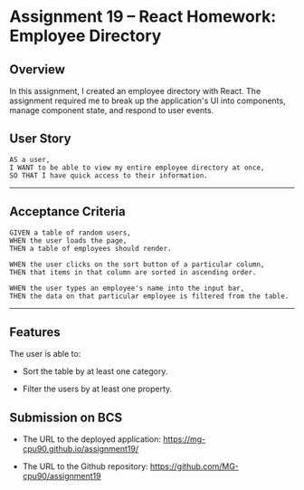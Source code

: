 # Assignment 19 – React Homework: Employee Directory

## Overview

In this assignment, I created an employee directory with React. The assignment required me to break up the application's UI into components, manage component state, and respond to user events.

## User Story

```
AS a user, 
I WANT to be able to view my entire employee directory at once, 
SO THAT I have quick access to their information.
```
- - -

## Acceptance Criteria

```
GIVEN a table of random users, 
WHEN the user loads the page, 
THEN a table of employees should render. 

WHEN the user clicks on the sort button of a particular column,
THEN that items in that column are sorted in ascending order.

WHEN the user types an employee's name into the input bar,
THEN the data on that particular employee is filtered from the table.
```
- - -

## Features

The user is able to:

  * Sort the table by at least one category.

  * Filter the users by at least one property.

## Submission on BCS

* The URL to the deployed application: https://mg-cpu90.github.io/assignment19/

* The URL to the Github repository: https://github.com/MG-cpu90/assignment19 

